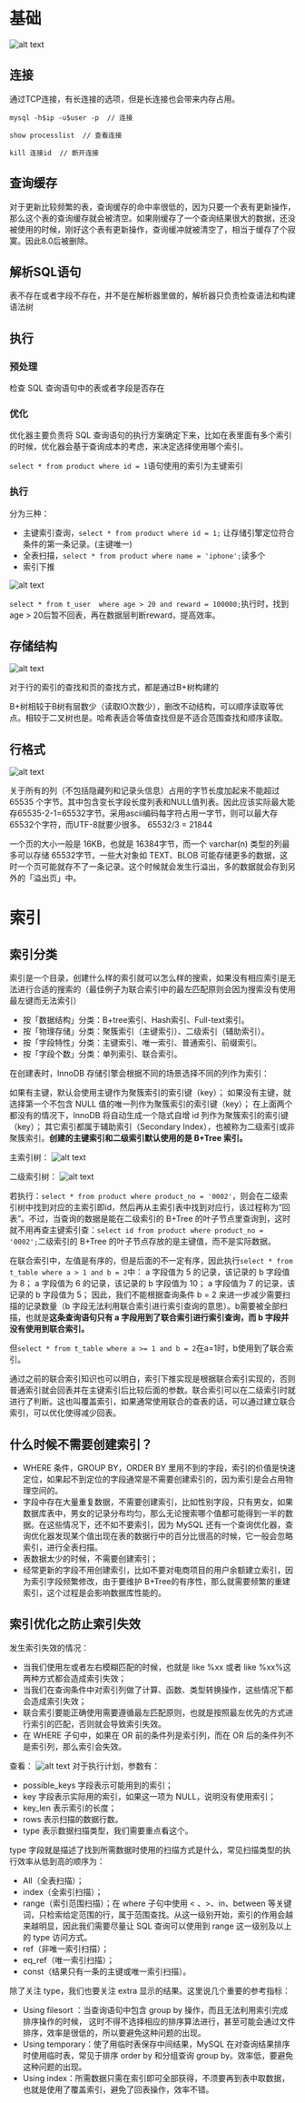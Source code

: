 # 基础
![alt text](image-136.png)

## 连接
通过TCP连接，有长连接的选项，但是长连接也会带来内存占用。
```
mysql -h$ip -u$user -p  // 连接

show processlist  // 查看连接

kill 连接id  // 断开连接
```

## 查询缓存
对于更新比较频繁的表，查询缓存的命中率很低的，因为只要一个表有更新操作，那么这个表的查询缓存就会被清空。如果刚缓存了一个查询结果很大的数据，还没被使用的时候，刚好这个表有更新操作，查询缓冲就被清空了，相当于缓存了个寂寞。因此8.0后被删除。

## 解析SQL语句
表不存在或者字段不存在，并不是在解析器里做的，解析器只负责检查语法和构建语法树


## 执行
### 预处理
检查 SQL 查询语句中的表或者字段是否存在

### 优化
优化器主要负责将 SQL 查询语句的执行方案确定下来，比如在表里面有多个索引的时候，优化器会基于查询成本的考虑，来决定选择使用哪个索引。

`select * from product where id = 1`语句使用的索引为主键索引

### 执行
分为三种：
* 主键索引查询，`select * from product where id = 1;` 让存储引擎定位符合条件的第一条记录。(主键唯一)
* 全表扫描，`select * from product where name = 'iphone';`读多个
* 索引下推

![alt text](image-137.png)

`select * from t_user  where age > 20 and reward = 100000;`执行时，找到age > 20后暂不回表，再在数据层判断reward，提高效率。

## 存储结构
![alt text](image-142.png)

对于行的索引的查找和页的查找方式，都是通过B+树构建的

B+树相较于B树有层数少（读取IO次数少），删改不动结构，可以顺序读取等优点。相较于二叉树也是。哈希表适合等值查找但是不适合范围查找和顺序读取。

## 行格式
![alt text](image-138.png)

关于所有的列（不包括隐藏列和记录头信息）占用的字节长度加起来不能超过 65535 个字节。其中包含变长字段长度列表和NULL值列表。因此应该实际最大能存65535-2-1=65532字节。采用ascii编码每字符占用一字节，则可以最大存65532个字符，而UTF-8就要少很多。 65532/3 = 21844

一个页的大小一般是 16KB，也就是 16384字节，而一个 varchar(n) 类型的列最多可以存储 65532字节，一些大对象如 TEXT、BLOB 可能存储更多的数据，这时一个页可能就存不了一条记录。这个时候就会发生行溢出，多的数据就会存到另外的「溢出页」中。

# 索引
## 索引分类
索引是一个目录，创建什么样的索引就可以怎么样的搜索，如果没有相应索引是无法进行合适的搜索的（最佳例子为联合索引中的最左匹配原则会因为搜索没有使用最左键而无法索引）

* 按「数据结构」分类：B+tree索引、Hash索引、Full-text索引。
* 按「物理存储」分类：聚簇索引（主键索引）、二级索引（辅助索引）。
* 按「字段特性」分类：主键索引、唯一索引、普通索引、前缀索引。
* 按「字段个数」分类：单列索引、联合索引。

在创建表时，InnoDB 存储引擎会根据不同的场景选择不同的列作为索引：

如果有主键，默认会使用主键作为聚簇索引的索引键（key）；
如果没有主键，就选择第一个不包含 NULL 值的唯一列作为聚簇索引的索引键（key）；
在上面两个都没有的情况下，InnoDB 将自动生成一个隐式自增 id 列作为聚簇索引的索引键（key）；
其它索引都属于辅助索引（Secondary Index），也被称为二级索引或非聚簇索引。**创建的主键索引和二级索引默认使用的是 B+Tree 索引。**

主索引树：
![alt text](image-139.png)

二级索引树：
![alt text](image-140.png)

若执行：`select * from product where product_no = '0002'`，则会在二级索引树中找到对应的主索引即id，然后再从主索引表中找到对应行，该过程称为“回表”。不过，当查询的数据是能在二级索引的 B+Tree 的叶子节点里查询到，这时就不用再查主键索引查：`select id from product where product_no = '0002';`二级索引的 B+Tree 的叶子节点存放的是主键值，而不是实际数据。

在联合索引中，左值是有序的，但是后面的不一定有序，因此执行`select * from t_table where a > 1 and b = 2`中：
a 字段值为 5 的记录，该记录的 b 字段值为 8；
a 字段值为 6 的记录，该记录的 b 字段值为 10；
a 字段值为 7 的记录，该记录的 b 字段值为 5；
因此，我们不能根据查询条件 b = 2 来进一步减少需要扫描的记录数量（b 字段无法利用联合索引进行索引查询的意思）。b需要被全部扫描，也就是**这条查询语句只有 a 字段用到了联合索引进行索引查询，而 b 字段并没有使用到联合索引。**

但`select * from t_table where a >= 1 and b = 2`在a=1时，b使用到了联合索引。


通过之前的联合索引知识也可以明白，索引下推实现是根据联合索引实现的，否则普通索引就会回表并在主键索引后比较后面的参数。联合索引可以在二级索引时就进行了判断。这也叫覆盖索引，如果通常使用联合的查表的话，可以通过建立联合索引，可以优化使得减少回表。

## 什么时候不需要创建索引？
* WHERE 条件，GROUP BY，ORDER BY 里用不到的字段，索引的价值是快速定位，如果起不到定位的字段通常是不需要创建索引的，因为索引是会占用物理空间的。
* 字段中存在大量重复数据，不需要创建索引，比如性别字段，只有男女，如果数据库表中，男女的记录分布均匀，那么无论搜索哪个值都可能得到一半的数据。在这些情况下，还不如不要索引，因为 MySQL 还有一个查询优化器，查询优化器发现某个值出现在表的数据行中的百分比很高的时候，它一般会忽略索引，进行全表扫描。
* 表数据太少的时候，不需要创建索引；
* 经常更新的字段不用创建索引，比如不要对电商项目的用户余额建立索引，因为索引字段频繁修改，由于要维护 B+Tree的有序性，那么就需要频繁的重建索引，这个过程是会影响数据库性能的。

## 索引优化之防止索引失效
发生索引失效的情况：

* 当我们使用左或者左右模糊匹配的时候，也就是 like %xx 或者 like %xx%这两种方式都会造成索引失效；
* 当我们在查询条件中对索引列做了计算、函数、类型转换操作，这些情况下都会造成索引失效；
* 联合索引要能正确使用需要遵循最左匹配原则，也就是按照最左优先的方式进行索引的匹配，否则就会导致索引失效。
* 在 WHERE 子句中，如果在 OR 前的条件列是索引列，而在 OR 后的条件列不是索引列，那么索引会失效。

查看：
![alt text](image-141.png)
对于执行计划，参数有：

* possible_keys 字段表示可能用到的索引；
* key 字段表示实际用的索引，如果这一项为 NULL，说明没有使用索引；
* key_len 表示索引的长度；
* rows 表示扫描的数据行数。
* type 表示数据扫描类型，我们需要重点看这个。

type 字段就是描述了找到所需数据时使用的扫描方式是什么，常见扫描类型的执行效率从低到高的顺序为：

* All（全表扫描）；
* index（全索引扫描）；
* range（索引范围扫描）；在 where 子句中使用 < 、>、in、between 等关键词，只检索给定范围的行，属于范围查找。从这一级别开始，索引的作用会越来越明显，因此我们需要尽量让 SQL 查询可以使用到 range 这一级别及以上的 type 访问方式。
* ref（非唯一索引扫描）；
* eq_ref（唯一索引扫描）；
* const（结果只有一条的主键或唯一索引扫描）。


除了关注 type，我们也要关注 extra 显示的结果。这里说几个重要的参考指标：
* Using filesort ：当查询语句中包含 group by 操作，而且无法利用索引完成排序操作的时候， 这时不得不选择相应的排序算法进行，甚至可能会通过文件排序，效率是很低的，所以要避免这种问题的出现。
* Using temporary：使了用临时表保存中间结果，MySQL 在对查询结果排序时使用临时表，常见于排序 order by 和分组查询 group by。效率低，要避免这种问题的出现。
* Using index：所需数据只需在索引即可全部获得，不须要再到表中取数据，也就是使用了覆盖索引，避免了回表操作，效率不错。